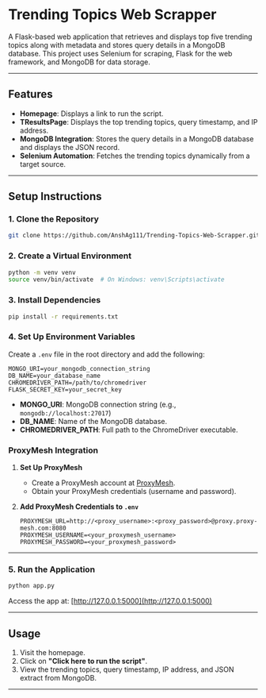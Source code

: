 # Trending Topics Web Scrapper

A Flask-based web application that retrieves and displays top five trending topics along with metadata and stores query details in a MongoDB database. This project uses Selenium for scraping, Flask for the web framework, and MongoDB for data storage.

---

## Features

- **Homepage**: Displays a link to run the script.
- **TResultsPage**: Displays the top trending topics, query timestamp, and IP address.
- **MongoDB Integration**: Stores the query details in a MongoDB database and displays the JSON record.
- **Selenium Automation**: Fetches the trending topics dynamically from a target source.

---


## Setup Instructions

### 1. Clone the Repository

```bash
git clone https://github.com/AnshAg111/Trending-Topics-Web-Scrapper.git
```

### 2. Create a Virtual Environment

```bash
python -m venv venv
source venv/bin/activate  # On Windows: venv\Scripts\activate
```

### 3. Install Dependencies

```bash
pip install -r requirements.txt
```

### 4. Set Up Environment Variables

Create a `.env` file in the root directory and add the following:

```plaintext
MONGO_URI=your_mongodb_connection_string
DB_NAME=your_database_name
CHROMEDRIVER_PATH=/path/to/chromedriver
FLASK_SECRET_KEY=your_secret_key
```

- **MONGO_URI**: MongoDB connection string (e.g., `mongodb://localhost:27017`)
- **DB_NAME**: Name of the MongoDB database.
- **CHROMEDRIVER_PATH**: Full path to the ChromeDriver executable.

### ProxyMesh Integration

1. **Set Up ProxyMesh**
   - Create a ProxyMesh account at [ProxyMesh](https://proxymesh.com).
   - Obtain your ProxyMesh credentials (username and password).

2. **Add ProxyMesh Credentials to `.env`**
   ```env
   PROXYMESH_URL=http://<proxy_username>:<proxy_password>@proxy.proxy-mesh.com:8080
   PROXYMESH_USERNAME=<your_proxymesh_username>
   PROXYMESH_PASSWORD=<your_proxymesh_password>
   ```

---

### 5. Run the Application

```bash
python app.py
```

Access the app at: [http://127.0.0.1:5000](http://127.0.0.1:5000)

---

## Usage

1. Visit the homepage.
2. Click on **"Click here to run the script"**.
3. View the trending topics, query timestamp, IP address, and JSON extract from MongoDB.

---

